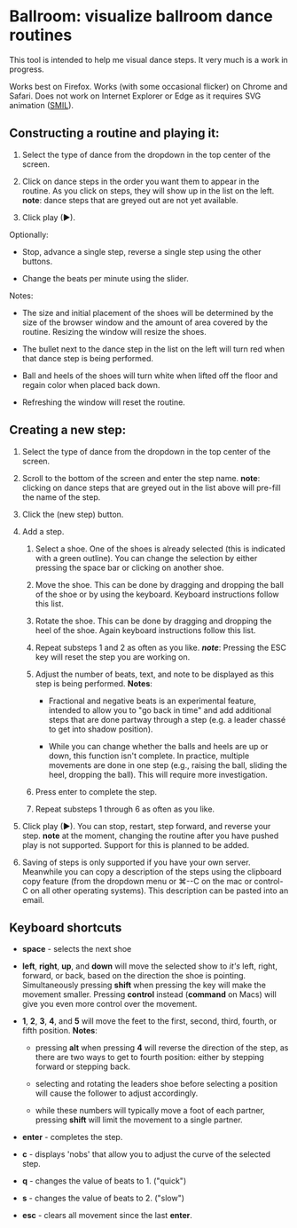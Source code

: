 Ballroom: visualize ballroom dance routines
===

This tool is intended to help me visual dance steps.  It very much is a work
in progress.

Works best on Firefox.  Works (with some occasional flicker) on Chrome and
Safari.  Does not work on Internet Explorer or Edge as it requires SVG animation
([SMIL](https://msdn.microsoft.com/en-us/library/gg193979%28v=vs.85%29.aspx)).

Constructing a routine and playing it:
---

1. Select the type of dance from the dropdown in the top center of the screen.

2. Click on dance steps in the order you want them to appear in the routine.
   As you click on steps, they will show up in the list on the left.
   **note**: dance steps that are greyed out are not yet available.

3. Click play (▶).

Optionally:

* Stop, advance a single step, reverse a single step using the other buttons.

* Change the beats per minute using the slider.

Notes:

* The size and initial placement of the shoes will be determined by the size of
  the browser window and the amount of area covered by the routine.  Resizing
  the window will resize the shoes.

* The bullet next to the dance step in the list on the left will turn red
  when that dance step is being performed.

* Ball and heels of the shoes will turn white when lifted off the floor and
  regain color when placed back down. 

* Refreshing the window will reset the routine.

Creating a new step:
---

1. Select the type of dance from the dropdown in the top center of the screen.

2. Scroll to the bottom of the screen and enter the step name.
   **note**: clicking on dance steps that are greyed out in the list above
   will pre-fill the name of the step.

3. Click the (new step) button.

4. Add a step.

    1. Select a shoe.  One of the shoes is already selected (this is indicated
       with a green outline).  You can change the selection by either pressing
       the space bar or clicking on another shoe.

    2. Move the shoe.  This can be done by dragging and dropping the ball of
       the shoe or by using the keyboard.  Keyboard instructions follow this
       list.

    3. Rotate the shoe.  This can be done by dragging and dropping the heel
       of the shoe.  Again keyboard instructions follow this list.

    4.  Repeat substeps 1 and 2 as often as you like.  ***note***: Pressing the 
        ESC key will reset the step you are working on.

    5.  Adjust the number of beats, text, and note to be displayed as this
        step is being performed.  **Notes**:

        * Fractional and negative beats is an experimental feature, intended
          to allow you to "go back in time" and add additional steps that are
          done partway through a step (e.g. a leader chassé to get into
          shadow position).
          
        * While you can change whether the balls and heels are up or down,
          this function isn't complete.  In practice, multiple movements are
          done in one step (e.g., raising the ball, sliding the heel, dropping
          the ball).  This will require more investigation.

    6.  Press enter to complete the step.

    7.  Repeat substeps 1 through 6 as often as you like.

5. Click play (▶).  You can stop, restart, step forward, and reverse your
   step.  **note** at the moment, changing the routine after you have pushed
   play is not supported.  Support for this is planned to be added.

6. Saving of steps is only supported if you have your own server.  Meanwhile
   you can copy a description of the steps using the clipboard copy feature
   (from the dropdown menu or ⌘--C on the mac or control-C on all other
   operating systems).  This description can be pasted into an email.

Keyboard shortcuts
---

* **space** - selects the next shoe

* **left**, **right**, **up**, and **down** will move the selected show to
  *it's* left, right, forward, or back, based on the direction the shoe
  is pointing.  Simultaneously pressing **shift** when pressing the key will
  make the movement smaller.  Pressing **control** instead (**command** on Macs)
  will give you even more control over the movement.

* **1**, **2**, **3**, **4**, and **5** will move the feet to the first,
  second, third, fourth, or fifth position.  **Notes**:

   * pressing **alt** when pressing **4** will reverse the direction of the
     step, as there are two ways to get to fourth position: either by stepping
     forward or stepping back.

   * selecting and rotating the leaders shoe before selecting a position will
     cause the follower to adjust accordingly.

   * while these numbers will typically move a foot of each partner, pressing
     **shift** will limit the movement to a single partner.

* **enter** - completes the step.

* **c** - displays 'nobs' that allow you to adjust the curve of the selected
  step.

* **q** - changes the value of beats to 1.  ("quick")

* **s** - changes the value of beats to 2.  ("slow")

* **esc** - clears all movement since the last **enter**.



